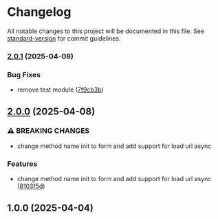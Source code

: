 # Changelog

All notable changes to this project will be documented in this file. See [standard-version](https://github.com/conventional-changelog/standard-version) for commit guidelines.

### [2.0.1](https://github.com/garius-dev/gnex/compare/v2.0.0...v2.0.1) (2025-04-08)


### Bug Fixes

* remove test module ([7f9cb3b](https://github.com/garius-dev/gnex/commit/7f9cb3b44306f640b438c0a1f38e6fdbebdd67d4))

## [2.0.0](https://github.com/garius-dev/gnex/compare/v1.0.0...v2.0.0) (2025-04-08)


### ⚠ BREAKING CHANGES

* change method name init to form and add support for load url async

### Features

* change method name init to form and add support for load url async ([8103f5d](https://github.com/garius-dev/gnex/commit/8103f5dbf4479925009a62921ca22c8c4137a803))

## 1.0.0 (2025-04-04)
